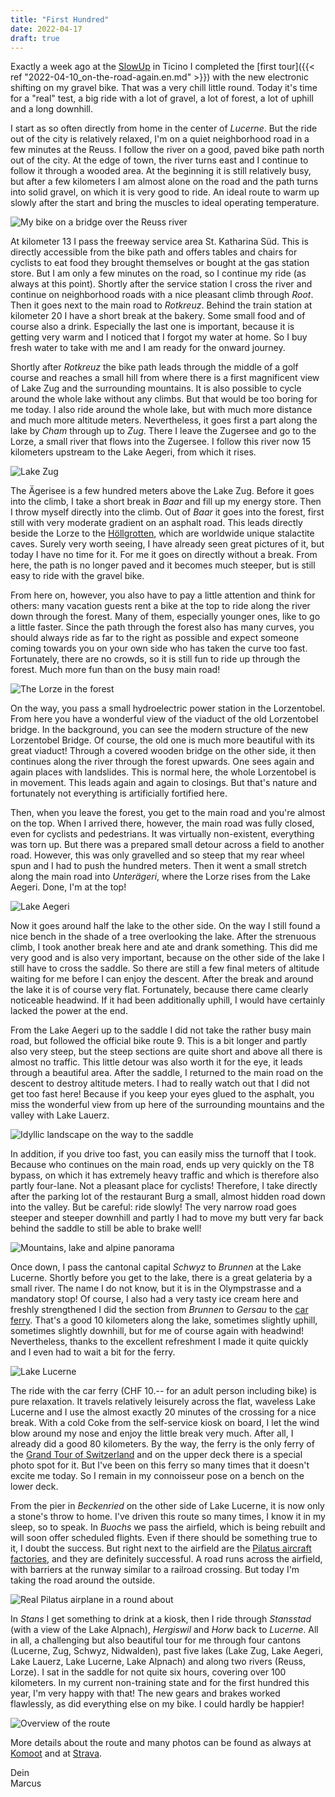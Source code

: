 ```yaml
---
title: "First Hundred"
date: 2022-04-17
draft: true
---
```


Exactly a week ago at the [SlowUp](https://www.slowup.ch/) in Ticino I completed the [first tour]({{< ref "2022-04-10_on-the-road-again.en.md" >}}) with the new electronic shifting on my gravel bike. That was a very chill little round. Today it's time for a "real" test, a big ride with a lot of gravel, a lot of forest, a lot of uphill and a long downhill.

I start as so often directly from home in the center of *Lucerne*. But the ride out of the city is relatively relaxed, I'm on a quiet neighborhood road in a few minutes at the Reuss. I follow the river on a good, paved bike path north out of the city. At the edge of town, the river turns east and I continue to follow it through a wooded area. At the beginning it is still relatively busy, but after a few kilometers I am almost alone on the road and the path turns into solid gravel, on which it is very good to ride. An ideal route to warm up slowly after the start and bring the muscles to ideal operating temperature.

![My bike on a bridge over the Reuss river](/images/blog/2022-04-17_001.jpg)

At kilometer 13 I pass the freeway service area St. Katharina Süd. This is directly accessible from the bike path and offers tables and chairs for cyclists to eat food they brought themselves or bought at the gas station store. But I am only a few minutes on the road, so I continue my ride (as always at this point). Shortly after the service station I cross the river and continue on neighborhood roads with a nice pleasant climb through *Root*. Then it goes next to the main road to *Rotkreuz*. Behind the train station at kilometer 20 I have a short break at the bakery. Some small food and of course also a drink. Especially the last one is important, because it is getting very warm and I noticed that I forgot my water at home. So I buy fresh water to take with me and I am ready for the onward journey.

Shortly after *Rotkreuz* the bike path leads through the middle of a golf course and reaches a small hill from where there is a first magnificent view of Lake Zug and the surrounding mountains. It is also possible to cycle around the whole lake without any climbs. But that would be too boring for me today. I also ride around the whole lake, but with much more distance and much more altitude meters. Nevertheless, it goes first a part along the lake by *Cham* through up to *Zug*. There I leave the Zugersee and go to the Lorze, a small river that flows into the Zugersee. I follow this river now 15 kilometers upstream to the Lake Aegeri, from which it rises.

![Lake Zug](/images/blog/2022-04-17_002.jpg)

The Ägerisee is a few hundred meters above the Lake Zug. Before it goes into the climb, I take a short break in *Baar* and fill up my energy store. Then I throw myself directly into the climb. Out of *Baar* it goes into the forest, first still with very moderate gradient on an asphalt road. This leads directly beside the Lorze to the [Höllgrotten](https://www.hoellgrotten.ch/), which are worldwide unique stalactite caves. Surely very worth seeing, I have already seen great pictures of it, but today I have no time for it. For me it goes on directly without a break. From here, the path is no longer paved and it becomes much steeper, but is still easy to ride with the gravel bike.

From here on, however, you also have to pay a little attention and think for others: many vacation guests rent a bike at the top to ride along the river down through the forest. Many of them, especially younger ones, like to go a little faster. Since the path through the forest also has many curves, you should always ride as far to the right as possible and expect someone coming towards you on your own side who has taken the curve too fast. Fortunately, there are no crowds, so it is still fun to ride up through the forest. Much more fun than on the busy main road!

![The Lorze in the forest](/images/blog/2022-04-17_003.jpg)

On the way, you pass a small hydroelectric power station in the Lorzentobel. From here you have a wonderful view of the viaduct of the old Lorzentobel bridge. In the background, you can see the modern structure of the new Lorzentobel Bridge. Of course, the old one is much more beautiful with its great viaduct! Through a covered wooden bridge on the other side, it then continues along the river through the forest upwards. One sees again and again places with landslides. This is normal here, the whole Lorzentobel is in movement. This leads again and again to closings. But that's nature and fortunately not everything is artificially fortified here.

Then, when you leave the forest, you get to the main road and you're almost on the top. When I arrived there, however, the main road was fully closed, even for cyclists and pedestrians. It was virtually non-existent, everything was torn up. But there was a prepared small detour across a field to another road. However, this was only gravelled and so steep that my rear wheel spun and I had to push the hundred meters. Then it went a small stretch along the main road into *Unterägeri*, where the Lorze rises from the Lake Aegeri. Done, I'm at the top!

![Lake Aegeri](/images/blog/2022-04-17_004.jpg)

Now it goes around half the lake to the other side. On the way I still found a nice bench in the shade of a tree overlooking the lake. After the strenuous climb, I took another break here and ate and drank something. This did me very good and is also very important, because on the other side of the lake I still have to cross the saddle. So there are still a few final meters of altitude waiting for me before I can enjoy the descent. After the break and around the lake it is of course very flat. Fortunately, because there came clearly noticeable headwind. If it had been additionally uphill, I would have certainly lacked the power at the end.

From the Lake Aegeri up to the saddle I did not take the rather busy main road, but followed the official bike route 9. This is a bit longer and partly also very steep, but the steep sections are quite short and above all there is almost no traffic. This little detour was also worth it for the eye, it leads through a beautiful area. After the saddle, I returned to the main road on the descent to destroy altitude meters. I had to really watch out that I did not get too fast here! Because if you keep your eyes glued to the asphalt, you miss the wonderful view from up here of the surrounding mountains and the valley with Lake Lauerz.

![Idyllic landscape on the way to the saddle](/images/blog/2022-04-17_005.jpg)

In addition, if you drive too fast, you can easily miss the turnoff that I took. Because who continues on the main road, ends up very quickly on the T8 bypass, on which it has extremely heavy traffic and which is therefore also partly four-lane. Not a pleasant place for cyclists! Therefore, I take directly after the parking lot of the restaurant Burg a small, almost hidden road down into the valley. But be careful: ride slowly! The very narrow road goes steeper and steeper downhill and partly I had to move my butt very far back behind the saddle to still be able to brake well!

![Mountains, lake and alpine panorama](/images/blog/2022-04-17_006.jpg)

Once down, I pass the cantonal capital *Schwyz* to *Brunnen* at the Lake Lucerne. Shortly before you get to the lake, there is a great gelateria by a small river. The name I do not know, but it is in the Olympstrasse and a mandatory stop! Of course, I also had a very tasty ice cream here and freshly strengthened I did the section from *Brunnen* to *Gersau* to the [car ferry](https://www.autofaehre.ch/). That's a good 10 kilometers along the lake, sometimes slightly uphill, sometimes slightly downhill, but for me of course again with headwind! Nevertheless, thanks to the excellent refreshment I made it quite quickly and I even had to wait a bit for the ferry.

![Lake Lucerne](/images/blog/2022-04-17_007.jpg)

The ride with the car ferry (CHF 10.-- for an adult person including bike) is pure relaxation. It travels relatively leisurely across the flat, waveless Lake Lucerne and I use the almost exactly 20 minutes of the crossing for a nice break. With a cold Coke from the self-service kiosk on board, I let the wind blow around my nose and enjoy the little break very much. After all, I already did a good 80 kilometers. By the way, the ferry is the only ferry of the [Grand Tour of Switzerland](https://grandtour.myswitzerland.com/) and on the upper deck there is a special photo spot for it. But I've been on this ferry so many times that it doesn't excite me today. So I remain in my connoisseur pose on a bench on the lower deck.

From the pier in *Beckenried* on the other side of Lake Lucerne, it is now only a stone's throw to home. I've driven this route so many times, I know it in my sleep, so to speak. In *Buochs* we pass the airfield, which is being rebuilt and will soon offer scheduled flights. Even if there should be something true to it, I doubt the success. But right next to the airfield are the [Pilatus aircraft factories](https://www.pilatus-aircraft.com/), and they are definitely successful. A road runs across the airfield, with barriers at the runway similar to a railroad crossing. But today I'm taking the road around the outside.

![Real Pilatus airplane in a round about](/images/blog/2022-04-17_008.jpg)

In *Stans* I get something to drink at a kiosk, then I ride through *Stansstad* (with a view of the Lake Alpnach), *Hergiswil* and *Horw* back to *Lucerne*. All in all, a challenging but also beautiful tour for me through four cantons (Lucerne, Zug, Schwyz, Nidwalden), past five lakes (Lake Zug, Lake Aegeri, Lake Lauerz, Lake Lucerne, Lake Alpnach) and along two rivers (Reuss, Lorze). I sat in the saddle for not quite six hours, covering over 100 kilometers. In my current non-training state and for the first hundred this year, I'm very happy with that! The new gears and brakes worked flawlessly, as did everything else on my bike. I could hardly be happier!

![Overview of the route](/images/blog/2022-04-17_komoot.png)

More details about the route and many photos can be found as always at [Komoot](https://www.komoot.com/tour/740691009/zoom) and at [Strava](https://www.strava.com/activities/6998174111).

Dein  
Marcus
